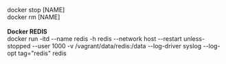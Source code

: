 docker stop [NAME]</br>
docker rm [NAME]</br>
</br>
<b>Docker REDIS</b></br>
docker run -itd --name redis -h redis --network host --restart unless-stopped --user 1000 -v /vagrant/data/redis:/data --log-driver syslog --log-opt tag="redis" redis
